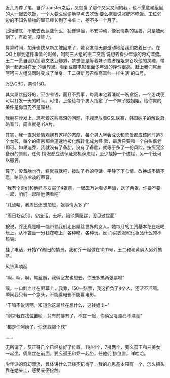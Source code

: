 
近几周停了笔，自乔transfer之后，又恢复了那个又呆又闷的我，也不愿意和组里的人一起去吃饭，一个人要么偷偷地早点去吃饭
要么拖着说减肥不吃饭。工位旁边的不知名植物的茎已经长到了书桌上，差不多一个月了。

归根结底，不敢去表达些什么，犹豫徘徊，不安冲动，像发情期的猛兽，只是被阉割了，有欲望，没能力。

算算时间，加菲也快从新加坡回来了，她女友每天都激动地给我们数着日子。在QQ上聊到这件事情的时候，呵呵三人组的王二突然
说想去看少年派的奇幻漂流。王二一贯自诩为摇滚文艺豆瓣男，梦想便是等着妹子或者姐姐来召唤他的灵魂，带他一起遨游在爱
的世界里。看到豆瓣电影里面少年派的评价很高，赶上我们屌丝呵呵三人组又同时变成了单身，王二果断号召像高富帅一样生活
的口号。

万达CBD，票价150。

其实屌丝挺好的，至少省钱，而且不费事，每周末宅着消耗一碗盒饭，一个游戏便可以打发一天的时间。可惜，上帝给每个男人指定
了一个妹子或姐姐，给你爽的条件是你首先不是屌丝。

我躺在沙发上，思考着这些高深的问题，电视里放着GSL联赛，韩国妹子的解说忽略音节，简直就是听A片。

其实，我一直对爱情观抱有这样的态度，每个男人学会成长和恋爱都应该同时追3个女孩，每个的痛苦都会迅速地被化解转化成为经
验，最后只要和一个白头偕老即可。如果追乔，我就没有了备胎，没有了备胎，就等于多了一份风险，按照冗余备份的原则，任何
情况都应该保证双机双进程，至少挂掉一个进程，另一个还可以服务。

算了，没备胎也行，将就将就吧，拨动了乔的电话。平静了下心情，改换成不情不愿，略带点冷淡的声音。

“我有个哥们和他好基友买了4张票，一起去万达看少年派，送了两张，你要不要一起，咱们一起陪他俩看吧”

“几点哈，我周日还想加班，姐事情太多了”

“周日12点50，少废话，去吧，陪他俩屌丝，没见过世面”

按说，乔还真是唯一能带领我们走出屌丝世界的女人。她每月的工资基本花在吃喝玩上，从不吝啬一分钱在吃上，各种吃，各种玩，反
而买衣服和化妆品什么的不热衷。

挂了电话，开始YY周日的情景，我和乔一起做在10,11号，王二和老黄俩人另外搞基。

风铃声响起

“啊，啊，啊，屌丝航，我俩室友也想去，你去多搞两张票呗”

噗，一口鲜血吐在屏幕上，我靠，150一张票，我这担负了4个人，还活不活啊。瞬间我只有一个念头，不能看电影不能看电影。

“干嘛不说话啊，知道你这屌丝在想什么，这钱姐出~”

“刚才我在找位置呢，只有前排有了，不在一起，你俩室友漂亮不漂亮”

“都是你阿姨了，你还觊觎个球”

......

无所谓了，反正哥几个已经排好了位置。11排4个，7排两个，要么孤王和三美女一起坐，俩屌丝在前面。要么孤王和乔一起坐，任他们
排位置，咩哈哈。

少年派的奇幻漂流，具体讲什么已经不记得了，我的心思基本只有一个，怎么把头靠在她头上，感受亲密接触。


